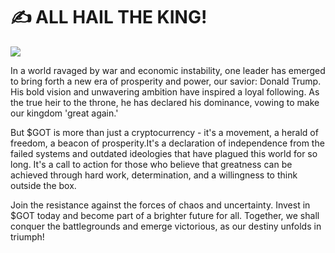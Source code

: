 # ✍️ ALL HAIL THE KING!

![](https://github.com/GameOfTrump/solmemecoin/assets/174032054/dcb005d5-976f-4a8d-9188-7e46102f0edc)

In a world ravaged by war and economic instability, one leader has emerged to bring forth a new era of prosperity and power, our savior: Donald Trump. His bold vision and unwavering ambition have inspired a loyal following. As the true heir to the throne, he has declared his dominance, vowing to make our kingdom 'great again.'

But $GOT is more than just a cryptocurrency - it's a movement, a herald of freedom, a beacon of prosperity.It's a declaration of independence from the failed systems and outdated ideologies that have plagued this world for so long. It's a call to action for those who believe that greatness can be achieved through hard work, determination, and a willingness to think outside the box.

Join the resistance against the forces of chaos and uncertainty. Invest in $GOT today and become part of a brighter future for all. Together, we shall conquer the battlegrounds and emerge victorious, as our destiny unfolds in triumph!
